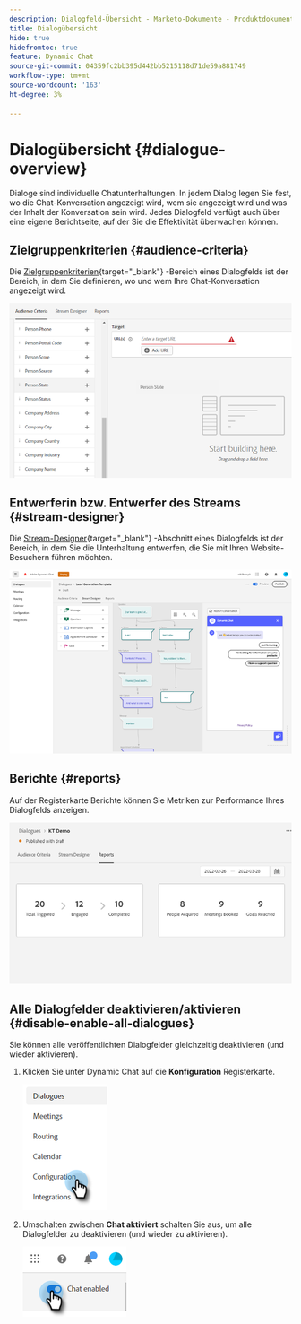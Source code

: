 ```yaml
---
description: Dialogfeld-Übersicht - Marketo-Dokumente - Produktdokumentation
title: Dialogübersicht
hide: true
hidefromtoc: true
feature: Dynamic Chat
source-git-commit: 04359fc2bb395d442bb5215118d71de59a881749
workflow-type: tm+mt
source-wordcount: '163'
ht-degree: 3%

---
```


# Dialogübersicht {#dialogue-overview}

Dialoge sind individuelle Chatunterhaltungen. In jedem Dialog legen Sie fest, wo die Chat-Konversation angezeigt wird, wem sie angezeigt wird und was der Inhalt der Konversation sein wird. Jedes Dialogfeld verfügt auch über eine eigene Berichtseite, auf der Sie die Effektivität überwachen können.

## Zielgruppenkriterien {#audience-criteria}

Die [Zielgruppenkriterien](/help/marketo/product-docs/demand-generation/dynamic-chat/dialogues/audience-criteria.md){target="_blank"} -Bereich eines Dialogfelds ist der Bereich, in dem Sie definieren, wo und wem Ihre Chat-Konversation angezeigt wird.

![](assets/dialogue-overview-1.png)

## Entwerferin bzw. Entwerfer des Streams {#stream-designer}

Die [Stream-Designer](/help/marketo/product-docs/demand-generation/dynamic-chat/dialogues/stream-designer.md){target="_blank"} -Abschnitt eines Dialogfelds ist der Bereich, in dem Sie die Unterhaltung entwerfen, die Sie mit Ihren Website-Besuchern führen möchten.

![](assets/dialogue-overview-2.png)

## Berichte {#reports}

Auf der Registerkarte Berichte können Sie Metriken zur Performance Ihres Dialogfelds anzeigen.

![](assets/dialogue-overview-3.png)

## Alle Dialogfelder deaktivieren/aktivieren {#disable-enable-all-dialogues}

Sie können alle veröffentlichten Dialogfelder gleichzeitig deaktivieren (und wieder aktivieren).

1. Klicken Sie unter Dynamic Chat auf die **Konfiguration** Registerkarte.

   ![](assets/dialogue-overview-4.png)

1. Umschalten zwischen **Chat aktiviert** schalten Sie aus, um alle Dialogfelder zu deaktivieren (und wieder zu aktivieren).

   ![](assets/dialogue-overview-5.png)

